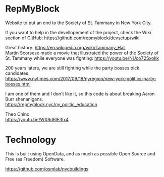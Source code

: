 # RepMyBlock
Website to put an end to the Society of St. Tammany in New York City.

If you want to help in the devellopement of the project, check the Wiki section of GitHub: https://github.com/repmyblock/devsetup/wiki

Great history: https://en.wikipedia.org/wiki/Tammany_Hall<BR>
Martin Scorsese made a movie that illustrated the power of the Society of St. Tammany while everyone was fighting: https://youtu.be/NUco72Sxokk

200 years laters, we are still fighting while the party bosses pick candidates.<BR> 
https://www.nytimes.com/2017/09/18/nyregion/new-york-politics-party-bosses.html

I am one of them and I don't like it, so this code is about breaking Aaron Burr shenanigans.<BR>
https://repmyblock.nyc/ny_politic_education
  


Theo Chino<BR>
https://youtu.be/WXRd6lF3Ix4<BR>

# Technology

This is built using OpenData, and as much as possible Open Source and Free (as Freedom) Software.

https://github.com/osmlab/nycbuildings

